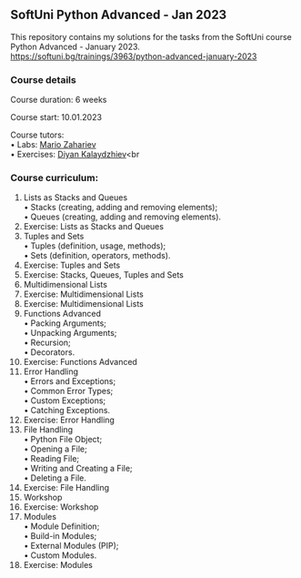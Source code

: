 ## SoftUni Python Advanced - Jan 2023

This repository contains my solutions for the tasks from the SoftUni course Python Advanced - January 2023.<br>
https://softuni.bg/trainings/3963/python-advanced-january-2023

### Course details
Course duration: 6 weeks<br>

Course start: 10.01.2023<br>

Course tutors:<br>
  • Labs: [Mario Zahariev](https://github.com/zahariev-webbersof)<br>
  • Exercises: [Diyan Kalaydzhiev](https://github.com/DiyanKalaydzhiev23)<br

### Course curriculum:
1. Lists as Stacks and Queues<br>
  • Stacks (creating, adding and removing elements);<br>
  • Queues (creating, adding and removing elements).<br>
2. Exercise: Lists as Stacks and Queues<br>
3. Tuples and Sets<br>
  • Tuples (definition, usage, methods);<br>
  • Sets (definition, operators, methods).<br>
4. Exercise: Tuples and Sets<br>
5. Exercise: Stacks, Queues, Tuples and Sets<br>
6. Multidimensional Lists<br>
7. Exercise: Multidimensional Lists<br>
8. Exercise: Multidimensional Lists<br>
9. Functions Advanced<br>
  • Packing Arguments;<br>
  • Unpacking Arguments;<br>
  • Recursion;<br>
  • Decorators.<br>
10. Exercise: Functions Advanced<br>
11. Error Handling<br>
  • Errors and Exceptions;<br>
  • Common Error Types;<br>
  • Custom Exceptions;<br>
  • Catching Exceptions.<br>
12. Exercise: Error Handling<br>
13. File Handling<br>
  • Python File Object;<br>
  • Opening a File;<br>
  • Reading File;<br>
  • Writing and Creating a File;<br>
  • Deleting a File.<br>
14. Exercise: File Handling<br>
15. Workshop<br>
16. Exercise: Workshop<br>
17. Modules<br>
  • Module Definition;<br>
  • Build-in Modules;<br>
  • External Modules (PIP);<br>
  • Custom Modules.<br>
18. Exercise: Modules<br>

